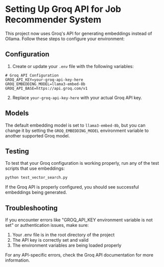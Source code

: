 # Setting Up Groq API for Job Recommender System

This project now uses Groq's API for generating embeddings instead of Ollama. Follow these steps to configure your environment:

## Configuration

1. Create or update your `.env` file with the following variables:

```
# Groq API Configuration
GROQ_API_KEY=your-groq-api-key-here
GROQ_EMBEDDING_MODEL=llama3-embed-8b
GROQ_API_BASE=https://api.groq.com/v1
```

2. Replace `your-groq-api-key-here` with your actual Groq API key.

## Models

The default embedding model is set to `llama3-embed-8b`, but you can change it by setting the `GROQ_EMBEDDING_MODEL` environment variable to another supported Groq model.

## Testing

To test that your Groq configuration is working properly, run any of the test scripts that use embeddings:

```bash
python test_vector_search.py
```

If the Groq API is properly configured, you should see successful embeddings being generated.

## Troubleshooting

If you encounter errors like "GROQ_API_KEY environment variable is not set" or authentication issues, make sure:

1. Your .env file is in the root directory of the project
2. The API key is correctly set and valid
3. The environment variables are being loaded properly

For any API-specific errors, check the Groq API documentation for more information. 